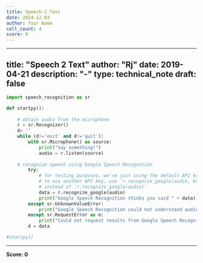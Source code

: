 ```yaml
---
title: Speech-2-Text
date: 2024-12-03
author: Your Name
cell_count: 4
score: 0
---
```


---
title: "Speech 2 Text"
author: "Rj"
date: 2019-04-21
description: "-"
type: technical_note
draft: false
---

```python
import speech_recognition as sr
```


```python
def startpy():
    
    # obtain audio from the microphone
    r = sr.Recognizer()
    d= ''
    while (d!='exit' and d!='quit'):
        with sr.Microphone() as source:
            print("Say something!")
            audio = r.listen(source)
    
    # recognize speech using Google Speech Recognition
        try:
            # for testing purposes, we're just using the default API key
            # to use another API key, use `r.recognize_google(audio, key="GOOGLE_SPEECH_RECOGNITION_API_KEY")`
            # instead of `r.recognize_google(audio)`
            data = r.recognize_google(audio)
            print("Google Speech Recognition thinks you said " + data)
        except sr.UnknownValueError:
            print("Google Speech Recognition could not understand audio")
        except sr.RequestError as e:
            print("Could not request results from Google Speech Recognition service; {0}".format(e))
        d = data
```


```python
#startpy()
```


---
**Score: 0**